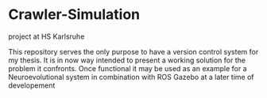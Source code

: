 # Crawler-Simulation
project at HS Karlsruhe

This repository serves the only purpose to have a version control system for my thesis.
It is in now way intended to present a working solution for the problem it confronts.
Once functional it may be used as an example for a Neuroevolutional system in combination with ROS Gazebo at a later time of developement
